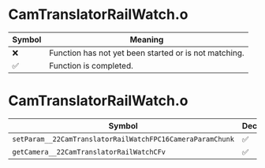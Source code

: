 # CamTranslatorRailWatch.o
| Symbol | Meaning 
| ------------- | ------------- 
| :x: | Function has not yet been started or is not matching. 
| :white_check_mark: | Function is completed. 


# CamTranslatorRailWatch.o
| Symbol | Decompiled? |
| ------------- | ------------- |
| `setParam__22CamTranslatorRailWatchFPC16CameraParamChunk` | :white_check_mark: |
| `getCamera__22CamTranslatorRailWatchCFv` | :white_check_mark: |

